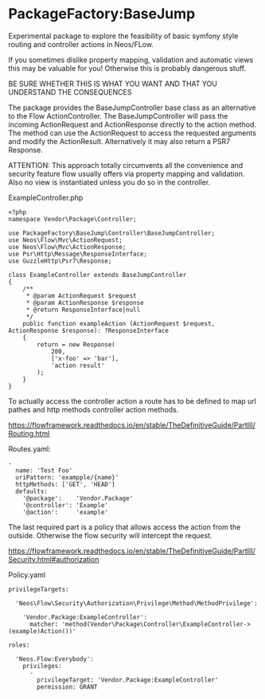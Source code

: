 PackageFactory:BaseJump
=======================

Experimental package to explore the feasibility of basic symfony style 
routing and controller actions in Neos/FLow. 

If you sometimes dislike property mapping, validation and automatic views 
this may be valuable for you! Otherwise this is probably dangerous stuff.

BE SURE WHETHER THIS IS WHAT YOU WANT AND THAT YOU UNDERSTAND THE CONSEQUENCES

The package provides the BaseJumpController base class as an alternative 
to the Flow ActionController. The BaseJumpController will pass the 
incoming ActionRequest and ActionResponse directly to the action method.
The method can use the ActionRequest to access the requested arguments and 
modify the ActionResult. Alternatively it may also return a PSR7 Response.

ATTENTION: This approach totally circumvents all the convenience and security 
feature flow usually offers via property mapping and validation. Also no 
view is instantiated unless you do so in the controller.


ExampleController.php
```
<?php
namespace Vendor\Package\Controller;

use PackageFactory\BaseJump\Controller\BaseJumpController;
use Neos\Flow\Mvc\ActionRequest;
use Neos\Flow\Mvc\ActionResponse;
use Psr\Http\Message\ResponseInterface;
use GuzzleHttp\Psr7\Response;

class ExampleController extends BaseJumpController
{
    /**
     * @param ActionRequest $request
     * @param ActionResponse $response
     * @return ResponseInterface|null
     */
    public function exampleAction (ActionRequest $request, ActionResponse $response): ?ResponseInterface
    {
        return = new Response(
            200,
            ['x-foo' => 'bar'],
            'action result'
        );
    }
}
```

To actually access the controller action a route has to be defined to map
url pathes and http methods controller action methods. 

https://flowframework.readthedocs.io/en/stable/TheDefinitiveGuide/PartIII/Routing.html

Routes.yaml:
```
-
  name: 'Test Foo'
  uriPattern: 'exampple/{name}'
  httpMethods: ['GET', 'HEAD']
  defaults:
    '@package':    'Vendor.Package'
    '@controller': 'Example'
    '@action':     'example'
```

The last required part is a policy that allows access the action
from the outside. Otherwise the flow security will intercept the 
request.

https://flowframework.readthedocs.io/en/stable/TheDefinitiveGuide/PartIII/Security.html#authorization

Policy.yaml
```
privilegeTargets:

  'Neos\Flow\Security\Authorization\Privilege\Method\MethodPrivilege':

    'Vendor.Package:ExampleController':
      matcher: 'method(Vendor\Package\Controller\ExampleController->(example)Action())'

roles:

  'Neos.Flow:Everybody':
    privileges:
      -
        privilegeTarget: 'Vendor.Package:ExampleController'
        permission: GRANT
```
